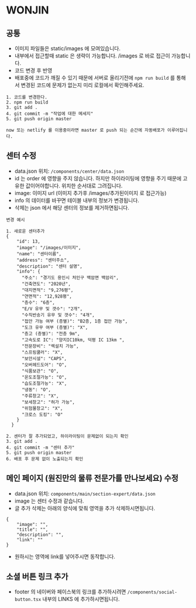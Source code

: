 # WONJIN

## 공통

- 이미지 파일들은 static/images 에 모여있습니다.
- 내부에서 접근할때 static 은 생략이 가능합니다. /images 로 바로 접근이 가능합니다.
- 코드 변경 후 반영
- 배포중에 코드가 깨질 수 있기 때문에 서버로 올리기전에 `npm run build` 를 통해서 변경된 코드에 문제가 없는지 미리 로컬에서 확인해주세요.

```text
1. 코드를 변경한다.
2. npm run build
3. git add .
4. git commit -m "작업에 대한 메세지"
5. git push origin master

now 또는 netlify 를 이용중이라면 master 로 push 되는 순간에 자동배포가 이루어집니다.
```

## 센터 수정

- data.json 위치: `/components/center/data.json`
- id 는 order 에 영향을 주지 않습니다. 하지만 하이라이팅에 영향을 주기 때문에 고유한 값이어야합니다. 위치한 순서대로 그려집니다.
- image: 이미지 url (이미지 추가후 /images/추가된이미지 로 접근가능)
- info 의 데이터를 바꾸면 테이블 내부의 정보가 변경됩니다.
- 삭제는 json 에서 해당 센터의 정보를 제거하면됩니다.

```text
변경 예시

1. 새로운 센터추가
{
    "id": 13,
    "image": "/images/이미지",
    "name": "센터이름",
    "address": "센터주소",
    "description": "센터 설명",
    "info": {
      "주소": "경기도 용인시 처인구 백암면 백암리",
      "건축연도": "2020년",
      "대지면적": "9,276평",
      "연면적": "12,928평",
      "층수": "6층",
      "E/V 유무 및 갯수": "2개",
      "수직반송기 유무 및 갯수": "4개",
      "접안 가능 여부 (층별)": "B2층, 1층 접안 가능",
      "도크 유무 여부 (층별)": "X",
      "층고 (층별)": "전층 9m",
      "고속도로 IC": "양지IC10km, 덕평 IC 13km ",
      "전문장비": "렉설치 가능",
      "스프링쿨러": "X",
      "보안시설": "CAPS",
      "오버헤드도어": "O",
      "식품보관": "O",
      "온도조절가능": "O",
      "습도조절가능": "X",
      "냉동": "O",
      "주류창고": "X",
      "보세창고": "허가 가능",
      "위험물창고": "X",
      "크로스 도킹": "O"
    }
  }

2. 센터가 잘 추가되었고, 하이라이팅이 문제없이 되는지 확인
3. git add .
4. git commit -m "센터 추가"
5. git push origin master
6. 배포 후 문제 없이 노출되는지 확인
```

## 메인 페이지 (원진만의 물류 전문가를 만나보세요) 수정

- data.json 위치: `components/main/section-expert/data.json`
- image 는 센터 수정과 같습니다.
- 글 추가 삭제는 아래의 양식에 맞춰 영역을 추가 삭제하시면됩니다.

```text
{
    "image": "",
    "title": "",
    "description": "",
    "link": ""
}
```

- 원하시는 영역에 link를 넣어주시면 동작합니다.

## 소셜 버튼 링크 추가

- footer 의 네이버와 페이스북의 링크를 추가하시려면 `/components/social-button.tsx` 내부의 LINKS 에 추가하시면됩니다.
